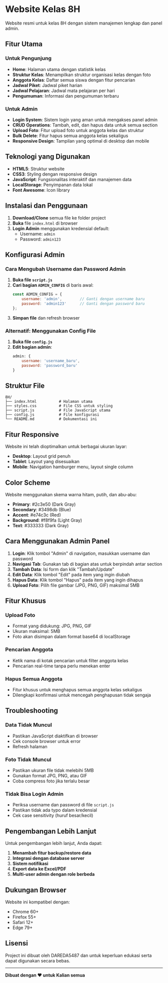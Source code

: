 # Website Kelas 8H

Website resmi untuk kelas 8H dengan sistem manajemen lengkap dan panel admin.

## Fitur Utama

### Untuk Pengunjung
- **Home**: Halaman utama dengan statistik kelas
- **Struktur Kelas**: Menampilkan struktur organisasi kelas dengan foto
- **Anggota Kelas**: Daftar semua siswa dengan fitur pencarian
- **Jadwal Piket**: Jadwal piket harian
- **Jadwal Pelajaran**: Jadwal mata pelajaran per hari
- **Pengumuman**: Informasi dan pengumuman terbaru

### Untuk Admin
- **Login System**: Sistem login yang aman untuk mengakses panel admin
- **CRUD Operations**: Tambah, edit, dan hapus data untuk semua section
- **Upload Foto**: Fitur upload foto untuk anggota kelas dan struktur
- **Bulk Delete**: Fitur hapus semua anggota kelas sekaligus
- **Responsive Design**: Tampilan yang optimal di desktop dan mobile

## Teknologi yang Digunakan

- **HTML5**: Struktur website
- **CSS3**: Styling dengan responsive design
- **JavaScript**: Fungsionalitas interaktif dan manajemen data
- **LocalStorage**: Penyimpanan data lokal
- **Font Awesome**: Icon library

## Instalasi dan Penggunaan

1. **Download/Clone** semua file ke folder project
2. **Buka** file `index.html` di browser
3. **Login Admin** menggunakan kredensial default:
   - Username: `admin`
   - Password: `admin123`

## Konfigurasi Admin

### Cara Mengubah Username dan Password Admin

1. **Buka file `script.js`**
2. **Cari bagian `ADMIN_CONFIG`** di baris awal:
   ```javascript
   const ADMIN_CONFIG = {
       username: 'admin',        // Ganti dengan username baru
       password: 'admin123'      // Ganti dengan password baru
   };
   ```
3. **Simpan file** dan refresh browser

### Alternatif: Menggunakan Config File

1. **Buka file `config.js`**
2. **Edit bagian admin**:
   ```javascript
   admin: {
       username: 'username_baru',
       password: 'password_baru'
   }
   ```

## Struktur File

```
8H/
├── index.html          # Halaman utama
├── styles.css          # File CSS untuk styling
├── script.js           # File JavaScript utama
├── config.js           # File konfigurasi
└── README.md           # Dokumentasi ini
```

## Fitur Responsive

Website ini telah dioptimalkan untuk berbagai ukuran layar:
- **Desktop**: Layout grid penuh
- **Tablet**: Layout yang disesuaikan
- **Mobile**: Navigation hamburger menu, layout single column

## Color Scheme

Website menggunakan skema warna hitam, putih, dan abu-abu:
- **Primary**: #2c3e50 (Dark Gray)
- **Secondary**: #3498db (Blue)
- **Accent**: #e74c3c (Red)
- **Background**: #f8f9fa (Light Gray)
- **Text**: #333333 (Dark Gray)

## Cara Menggunakan Admin Panel

1. **Login**: Klik tombol "Admin" di navigation, masukkan username dan password
2. **Navigasi Tab**: Gunakan tab di bagian atas untuk berpindah antar section
3. **Tambah Data**: Isi form dan klik "Tambah/Update"
4. **Edit Data**: Klik tombol "Edit" pada item yang ingin diubah
5. **Hapus Data**: Klik tombol "Hapus" pada item yang ingin dihapus
6. **Upload Foto**: Pilih file gambar (JPG, PNG, GIF) maksimal 5MB

## Fitur Khusus

### Upload Foto
- Format yang didukung: JPG, PNG, GIF
- Ukuran maksimal: 5MB
- Foto akan disimpan dalam format base64 di localStorage

### Pencarian Anggota
- Ketik nama di kotak pencarian untuk filter anggota kelas
- Pencarian real-time tanpa perlu menekan enter

### Hapus Semua Anggota
- Fitur khusus untuk menghapus semua anggota kelas sekaligus
- Dilengkapi konfirmasi untuk mencegah penghapusan tidak sengaja

## Troubleshooting

### Data Tidak Muncul
- Pastikan JavaScript diaktifkan di browser
- Cek console browser untuk error
- Refresh halaman

### Foto Tidak Muncul
- Pastikan ukuran file tidak melebihi 5MB
- Gunakan format JPG, PNG, atau GIF
- Coba compress foto jika terlalu besar

### Tidak Bisa Login Admin
- Periksa username dan password di file `script.js`
- Pastikan tidak ada typo dalam kredensial
- Cek case sensitivity (huruf besar/kecil)

## Pengembangan Lebih Lanjut

Untuk pengembangan lebih lanjut, Anda dapat:
1. **Menambah fitur backup/restore data**
2. **Integrasi dengan database server**
3. **Sistem notifikasi**
4. **Export data ke Excel/PDF**
5. **Multi-user admin dengan role berbeda**

## Dukungan Browser

Website ini kompatibel dengan:
- Chrome 60+
- Firefox 55+
- Safari 12+
- Edge 79+

## Lisensi

Project ini dibuat oleh DAREDA5487 dan untuk keperluan edukasi serta dapat digunakan secara bebas.

---

**Dibuat dengan ❤️ untuk Kalian semua**
